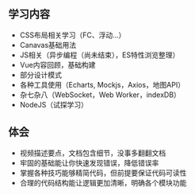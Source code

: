 ## 学习内容

- CSS布局相关学习（FC、浮动...）
- Canavas基础用法
- JS相关（异步编程（尚未结束），ES特性浏览整理）
- Vue内容回顾，基础构建
- 部分设计模式
- 各种工具使用（Echarts, Mockjs，Axios，地图API）
- 杂七杂八（WebSocket，Web Worker，indexDB）
- NodeJS（试探学习）

## 体会

- 视频描述要点，文档包含细节，没事多翻翻文档
- 牢固的基础能让你快速发现错误，降低错误率
- 掌握各种技巧能够精简代码，但前提要保证代码可读性
- 合理的代码结构能让逻辑更加清晰，明确各个模块功能